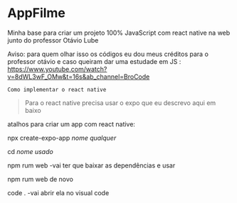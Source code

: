 # AppFilme
Minha base para criar um projeto 100% JavaScript com react native na web junto do professor Otávio Lube

Aviso: para quem olhar isso os códigos eu dou meus créditos para o professor otávio e caso queiram dar uma estudade em JS : https://www.youtube.com/watch?v=8dWL3wF_OMw&t=16s&ab_channel=BroCode

``Como implementar o react native``

>Para o react native precisa usar o expo que eu descrevo aqui em baixo

atalhos para criar um app com react native:

npx create-expo-app *nome qualquer*

cd *nome usado*

npm rum web -vai ter que baixar as dependências e usar

npm rum web de novo

code . -vai abrir ela no visual code
